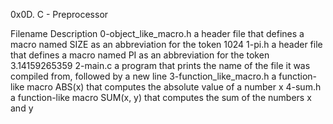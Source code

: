 0x0D. C - Preprocessor

Filename	Description
0-object_like_macro.h	a header file that defines a macro named SIZE as an abbreviation for the token 1024
1-pi.h			a header file that defines a macro named PI as an abbreviation for the token 3.14159265359
2-main.c		a program that prints the name of the file it was compiled from, followed by a new line
3-function_like_macro.h	a function-like macro ABS(x) that computes the absolute value of a number x
4-sum.h			a function-like macro SUM(x, y) that computes the sum of the numbers x and y
